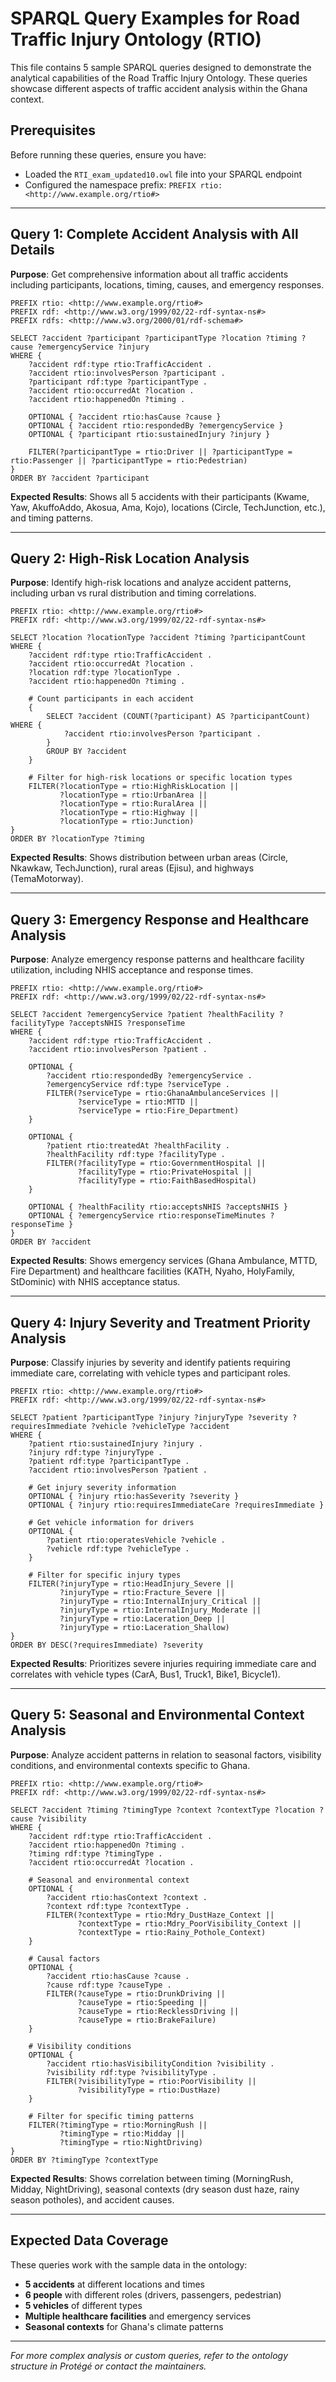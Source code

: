 # SPARQL Query Examples for Road Traffic Injury Ontology (RTIO)

This file contains 5 sample SPARQL queries designed to demonstrate the analytical capabilities of the Road Traffic Injury Ontology. These queries showcase different aspects of traffic accident analysis within the Ghana context.

## Prerequisites

Before running these queries, ensure you have:
- Loaded the `RTI_exam_updated10.owl` file into your SPARQL endpoint
- Configured the namespace prefix: `PREFIX rtio: <http://www.example.org/rtio#>`

---

## Query 1: Complete Accident Analysis with All Details

**Purpose**: Get comprehensive information about all traffic accidents including participants, locations, timing, causes, and emergency responses.

```sparql
PREFIX rtio: <http://www.example.org/rtio#>
PREFIX rdf: <http://www.w3.org/1999/02/22-rdf-syntax-ns#>
PREFIX rdfs: <http://www.w3.org/2000/01/rdf-schema#>

SELECT ?accident ?participant ?participantType ?location ?timing ?cause ?emergencyService ?injury
WHERE {
    ?accident rdf:type rtio:TrafficAccident .
    ?accident rtio:involvesPerson ?participant .
    ?participant rdf:type ?participantType .
    ?accident rtio:occurredAt ?location .
    ?accident rtio:happenedOn ?timing .
    
    OPTIONAL { ?accident rtio:hasCause ?cause }
    OPTIONAL { ?accident rtio:respondedBy ?emergencyService }
    OPTIONAL { ?participant rtio:sustainedInjury ?injury }
    
    FILTER(?participantType = rtio:Driver || ?participantType = rtio:Passenger || ?participantType = rtio:Pedestrian)
}
ORDER BY ?accident ?participant
```

**Expected Results**: Shows all 5 accidents with their participants (Kwame, Yaw, AkuffoAddo, Akosua, Ama, Kojo), locations (Circle, TechJunction, etc.), and timing patterns.

---

## Query 2: High-Risk Location Analysis

**Purpose**: Identify high-risk locations and analyze accident patterns, including urban vs rural distribution and timing correlations.

```sparql
PREFIX rtio: <http://www.example.org/rtio#>
PREFIX rdf: <http://www.w3.org/1999/02/22-rdf-syntax-ns#>

SELECT ?location ?locationType ?accident ?timing ?participantCount
WHERE {
    ?accident rdf:type rtio:TrafficAccident .
    ?accident rtio:occurredAt ?location .
    ?location rdf:type ?locationType .
    ?accident rtio:happenedOn ?timing .
    
    # Count participants in each accident
    {
        SELECT ?accident (COUNT(?participant) AS ?participantCount) WHERE {
            ?accident rtio:involvesPerson ?participant .
        }
        GROUP BY ?accident
    }
    
    # Filter for high-risk locations or specific location types
    FILTER(?locationType = rtio:HighRiskLocation || 
           ?locationType = rtio:UrbanArea || 
           ?locationType = rtio:RuralArea ||
           ?locationType = rtio:Highway ||
           ?locationType = rtio:Junction)
}
ORDER BY ?locationType ?timing
```

**Expected Results**: Shows distribution between urban areas (Circle, Nkawkaw, TechJunction), rural areas (Ejisu), and highways (TemaMotorway).

---

## Query 3: Emergency Response and Healthcare Analysis

**Purpose**: Analyze emergency response patterns and healthcare facility utilization, including NHIS acceptance and response times.

```sparql
PREFIX rtio: <http://www.example.org/rtio#>
PREFIX rdf: <http://www.w3.org/1999/02/22-rdf-syntax-ns#>

SELECT ?accident ?emergencyService ?patient ?healthFacility ?facilityType ?acceptsNHIS ?responseTime
WHERE {
    ?accident rdf:type rtio:TrafficAccident .
    ?accident rtio:involvesPerson ?patient .
    
    OPTIONAL { 
        ?accident rtio:respondedBy ?emergencyService .
        ?emergencyService rdf:type ?serviceType .
        FILTER(?serviceType = rtio:GhanaAmbulanceServices || 
               ?serviceType = rtio:MTTD || 
               ?serviceType = rtio:Fire_Department)
    }
    
    OPTIONAL { 
        ?patient rtio:treatedAt ?healthFacility .
        ?healthFacility rdf:type ?facilityType .
        FILTER(?facilityType = rtio:GovernmentHospital || 
               ?facilityType = rtio:PrivateHospital || 
               ?facilityType = rtio:FaithBasedHospital)
    }
    
    OPTIONAL { ?healthFacility rtio:acceptsNHIS ?acceptsNHIS }
    OPTIONAL { ?emergencyService rtio:responseTimeMinutes ?responseTime }
}
ORDER BY ?accident
```

**Expected Results**: Shows emergency services (Ghana Ambulance, MTTD, Fire Department) and healthcare facilities (KATH, Nyaho, HolyFamily, StDominic) with NHIS acceptance status.

---

## Query 4: Injury Severity and Treatment Priority Analysis

**Purpose**: Classify injuries by severity and identify patients requiring immediate care, correlating with vehicle types and participant roles.

```sparql
PREFIX rtio: <http://www.example.org/rtio#>
PREFIX rdf: <http://www.w3.org/1999/02/22-rdf-syntax-ns#>

SELECT ?patient ?participantType ?injury ?injuryType ?severity ?requiresImmediate ?vehicle ?vehicleType ?accident
WHERE {
    ?patient rtio:sustainedInjury ?injury .
    ?injury rdf:type ?injuryType .
    ?patient rdf:type ?participantType .
    ?accident rtio:involvesPerson ?patient .
    
    # Get injury severity information
    OPTIONAL { ?injury rtio:hasSeverity ?severity }
    OPTIONAL { ?injury rtio:requiresImmediateCare ?requiresImmediate }
    
    # Get vehicle information for drivers
    OPTIONAL { 
        ?patient rtio:operatesVehicle ?vehicle .
        ?vehicle rdf:type ?vehicleType .
    }
    
    # Filter for specific injury types
    FILTER(?injuryType = rtio:HeadInjury_Severe || 
           ?injuryType = rtio:Fracture_Severe || 
           ?injuryType = rtio:InternalInjury_Critical ||
           ?injuryType = rtio:InternalInjury_Moderate ||
           ?injuryType = rtio:Laceration_Deep ||
           ?injuryType = rtio:Laceration_Shallow)
}
ORDER BY DESC(?requiresImmediate) ?severity
```

**Expected Results**: Prioritizes severe injuries requiring immediate care and correlates with vehicle types (CarA, Bus1, Truck1, Bike1, Bicycle1).

---

## Query 5: Seasonal and Environmental Context Analysis

**Purpose**: Analyze accident patterns in relation to seasonal factors, visibility conditions, and environmental contexts specific to Ghana.

```sparql
PREFIX rtio: <http://www.example.org/rtio#>
PREFIX rdf: <http://www.w3.org/1999/02/22-rdf-syntax-ns#>

SELECT ?accident ?timing ?timingType ?context ?contextType ?location ?cause ?visibility
WHERE {
    ?accident rdf:type rtio:TrafficAccident .
    ?accident rtio:happenedOn ?timing .
    ?timing rdf:type ?timingType .
    ?accident rtio:occurredAt ?location .
    
    # Seasonal and environmental context
    OPTIONAL { 
        ?accident rtio:hasContext ?context .
        ?context rdf:type ?contextType .
        FILTER(?contextType = rtio:Mdry_DustHaze_Context || 
               ?contextType = rtio:Mdry_PoorVisibility_Context ||
               ?contextType = rtio:Rainy_Pothole_Context)
    }
    
    # Causal factors
    OPTIONAL { 
        ?accident rtio:hasCause ?cause .
        ?cause rdf:type ?causeType .
        FILTER(?causeType = rtio:DrunkDriving || 
               ?causeType = rtio:Speeding || 
               ?causeType = rtio:RecklessDriving ||
               ?causeType = rtio:BrakeFailure)
    }
    
    # Visibility conditions
    OPTIONAL { 
        ?accident rtio:hasVisibilityCondition ?visibility .
        ?visibility rdf:type ?visibilityType .
        FILTER(?visibilityType = rtio:PoorVisibility || 
               ?visibilityType = rtio:DustHaze)
    }
    
    # Filter for specific timing patterns
    FILTER(?timingType = rtio:MorningRush || 
           ?timingType = rtio:Midday || 
           ?timingType = rtio:NightDriving)
}
ORDER BY ?timingType ?contextType
```

**Expected Results**: Shows correlation between timing (MorningRush, Midday, NightDriving), seasonal contexts (dry season dust haze, rainy season potholes), and accident causes.

---
## Expected Data Coverage

These queries work with the sample data in the ontology:
- **5 accidents** at different locations and times
- **6 people** with different roles (drivers, passengers, pedestrian)
- **5 vehicles** of different types
- **Multiple healthcare facilities** and emergency services
- **Seasonal contexts** for Ghana's climate patterns

---

*For more complex analysis or custom queries, refer to the ontology structure in Protégé or contact the maintainers.*